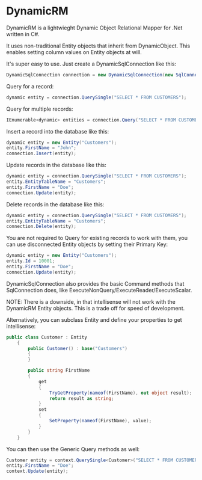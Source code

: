 # DynamicRM
DynamicRM is a lightwieght Dynamic Object Relational Mapper for .Net written in C#.

It uses non-traditional Entity objects that inherit from DynamicObject. This enables setting column values on Entity objects at will.

It's super easy to use. Just create a DynamicSqlConnection like this:

```C#
DynamicSqlConnection connection = new DynamicSqlConnection(new SqlConnection("<your connection string>"));
```

Query for a record:
```C#
dynamic entity = connection.QuerySingle("SELECT * FROM CUSTOMERS");
```

Query for multiple records:
```C#
IEnumerable<dynamic> entities = connection.Query("SELECT * FROM CUSTOMERS");
```

Insert a record into the database like this:
```C#
dynamic entity = new Entity("Customers");
entity.FirstName = "John";
connection.Insert(entity);
```

Update records in the database like this:
```C#
dynamic entity = connection.QuerySingle("SELECT * FROM CUSTOMERS");
entity.EntityTableName = "Customers";
entity.FirstName = "Doe";
connection.Update(entity);
```

Delete records in the database like this:
```C#
dynamic entity = connection.QuerySingle("SELECT * FROM CUSTOMERS");
entity.EntityTableName = "Customers";
connection.Delete(entity);
```

You are not required to Query for existing records to work with them, you can use disconnected Entity objects by setting their Primary Key:
```C#
dynamic entity = new Entity("Customers");
entity.Id = 10001;
entity.FirstName = "Doe";
connection.Update(entity);
```

DynamicSqlConnection also provides the basic Command methods that SqlConnection does, like ExecuteNonQuery/ExecuteReader/ExecuteScalar.

NOTE: There is a downside, in that intellisense will not work with the DynamicRM Entity objects. This is a trade off for speed of development.

Alternatively, you can subclass Entity and define your properties to get intellisense:
```C#
public class Customer : Entity
	{
		public Customer() : base("Customers")
		{
		}

		public string FirstName
		{
			get
			{
				TryGetProperty(nameof(FirstName), out object result);
				return result as string;
			}
			set
			{
				SetProperty(nameof(FirstName), value);
			}
		}
	}
```

You can then use the Generic Query methods as well:
```C#
Customer entity = context.QuerySingle<Customer>("SELECT * FROM CUSTOMERS");
entity.FirstName = "Doe";
context.Update(entity);
```
